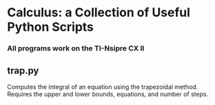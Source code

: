 # Calculus: a Collection of Useful Python Scripts
### All programs work on the TI-Nsipre CX II
## trap.py 
Computes the integral of an equation using the trapezoidal method. Requires the upper and lower bounds, equations, and number of steps. 
